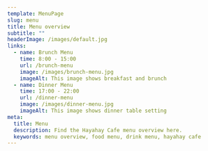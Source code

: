 ```yaml
---
template: MenuPage
slug: menu
title: Menu overview
subtitle: ""
headerImage: /images/default.jpg
links:
  - name: Brunch Menu
    time: 8:00 - 15:00
    url: /brunch-menu
    image: /images/brunch-menu.jpg
    imageAlt: This image shows breakfast and brunch
  - name: Dinner Menu
    time: 17:00 - 22:00
    url: /dinner-menu
    image: /images/dinner-menu.jpg
    imageAlt: This image shows dinner table setting
meta:
  title: Menu
  description: Find the Hayahay Cafe menu overview here.
  keywords: menu overview, food menu, drink menu, hayahay cafe
---
```

